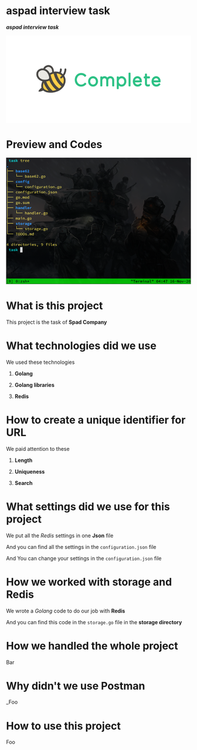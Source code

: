 # aspad interview task
<b><var>aspad interview task</var></b>

<div>
  <img
      src="/data/task-completed.png"
      alt="aspad interview task | task completed"
      style="max-width:100%;"
  />
</div>

# Preview and Codes
<div>
  <img
      src="/data/tree-the-task-codes.png"
      alt="aspad interview task | tree the task codes"
      style="max-width:100%;"
  />
</div>

# What is this project
This project is the task of <strong>Spad Company</strong>

# What technologies did we use
We used these technologies

  1. **Golang** 
  
  2. **Golang libraries**
  
  3. **Redis**

# How to create a unique identifier for URL
<div>
We paid attention to these
  
  1. **Length**
  
  2. **Uniqueness**
  
  3. **Search**
</div>

# What settings did we use for this project
We put all the <var>Redis</var> settings in one **Json** file

And you can find all the settings in the ``configuration.json`` file
  
And You can change your settings in the ``configuration.json`` file

# How we worked with storage and Redis
We wrote a <var>Golang</var> code to do our job with **Redis**

And you can find this code in the ``storage.go`` file in the **storage directory**

# How we handled the whole project
Bar

# Why didn't we use Postman
_Foo

# How to use this project
Foo
